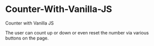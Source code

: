 # Counter-With-Vanilla-JS
Counter with Vanilla JS

The user can count up or down or even reset the number via various buttons on the page.
